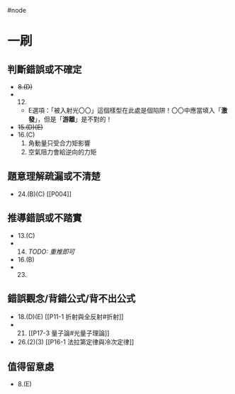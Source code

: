 #node 
# 一刷
## 判斷錯誤或不確定
- ~~8.(D)~~ 
- 12.
	- E選項：「被入射光〇〇」這個樣型在此處是個陷阱！〇〇中應當填入「**激發**」，但是「**游離**」是不對的！
- ~~15.(D)(E)~~
- 16.(C)
	1. 角動量只受合力矩影響
	2. 空氣阻力會給逆向的力矩
## 題意理解疏漏或不清楚
- 24.(B)(C) [[P004]]
## 推導錯誤或不踏實
- 13.(C)
- 14. *TODO: 重推即可*
- 16.(B)
- 23.
## 錯誤觀念/背錯公式/背不出公式
- 18.(D)(E) [[P11-1 折射與全反射#折射]]
- 21. [[P17-3 量子論#光量子理論]]
- 26.(2)(3) [[P16-1 法拉第定律與冷次定律]]
## 值得留意處
- 8.(E)